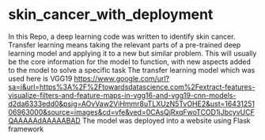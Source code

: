 # skin_cancer_with_deployment
In this Repo, a deep learning code was written to identify skin cancer.
Transfer learning means taking the relevant parts of a pre-trained deep learning model and applying it to a new but similar problem. This will usually be the core information for the model to function, with new aspects added to the model to solve a specific task
The transfer learning model which was used here is VGG19
https://www.google.com/url?sa=i&url=https%3A%2F%2Ftowardsdatascience.com%2Fextract-features-visualize-filters-and-feature-maps-in-vgg16-and-vgg19-cnn-models-d2da6333edd0&psig=AOvVaw2ViHmmr8uTLXUzN5TvOHE2&ust=1643125106963000&source=images&cd=vfe&ved=0CAsQjRxqFwoTCOD1jJbcyvUCFQAAAAAdAAAAABAD
The model was deployed into a website using Flask framework
